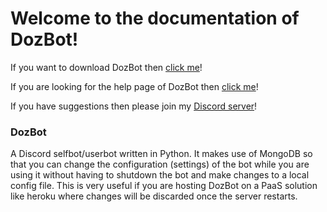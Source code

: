 # Welcome to the documentation of DozBot!

If you want to download DozBot then [click me](https://github.com/SirDoz/DozBot/releases)!

If you are looking for the help page of DozBot then [click me](https://sirdoz.github.io/dozbot_help)!

If you have suggestions then please join my [Discord server](https://discord.gg/KryvXVz)!

### DozBot
A Discord selfbot/userbot written in Python. It makes use of MongoDB so that you can change the configuration (settings) of the bot while you are using it without having to shutdown the bot and make changes to a local config file. This is very useful if you are hosting DozBot on a PaaS solution like heroku where changes will be discarded once the server restarts.

